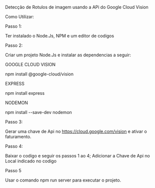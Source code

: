 Detecção de Rotulos de imagem usando a APi do Google Cloud Vision


Como Utilizar:

Passo 1:

Ter instalado o Node.Js, NPM e um editor de codigos

Passo 2:

Criar um projeto Node.Js e instalar as dependencias a seguir:

GOOGLE CLOUD VISION

npm install @google-cloud/vision

EXPRESS

npm install express

NODEMON

npm install --save-dev nodemon

Passo 3:

Gerar uma chave de Api no https://cloud.google.com/vision e ativar o faturamento.

Passo 4:

Baixar o codigo e seguir os passos 1 ao 4;
Adicionar a Chave de Api no Local indicado no codigo

Passo 5

Usar o comando npm run server para executar o projeto.






